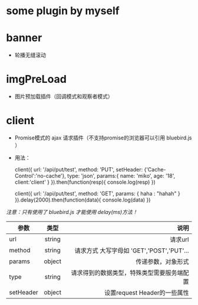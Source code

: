 # some plugin by myself

# banner

+ 轮播无缝滚动

# imgPreLoad

+ 图片预加载插件（回调模式和观察者模式）

# client

+ Promise模式的 ajax 请求插件（不支持promise的浏览器可以引用 bluebird.js ）
+ 用法：

	client({
		url: '/api/put/test',
		method: 'PUT',
		setHeader: {'Cache-Control':'no-cache'},
		type: 'json',
		params:{
			name: 'miko',
			age: '18',
			client:'client'
		}
	}).then(function(resp){
		console.log(resp)
	})

	client({
		url: '/api/put/test',
		method: 'GET',
		params: {
			haha : "hahah"
		}
	}).delay(2000).then(function(data){
		console.log(data)
	})

_注意：只有使用了 bluebird.js 才能使用 delay(ms)方法！_

| 参数      | 类型   | 说明                                       |
| --------- |:------:| ------------------------------------------:|
| url       | string | 请求url                                    |
| method    | string | 请求方式 大写字母如 'GET','POST','PUT'...  |
| params    | object | 传递参数，对象形式                         |
| type      | string | 请求得到的数据类型，特殊类型需要服务端配置 |
| setHeader | object | 设置request Header的一些属性               |

